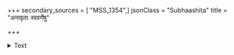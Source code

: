 +++
secondary_sources = [ "MSS_1354",]
jsonClass = "Subhaashita"
title = "अनावृताः स्ववर्णेषु"

+++

<details><summary>Text</summary>

अनावृताः स्ववर्णेषु सर्वसाधारणाः पुरा।  
नार्यो बभूवुर्निर्वैरो यतः सर्वोऽभवज्जनः॥
</details>
